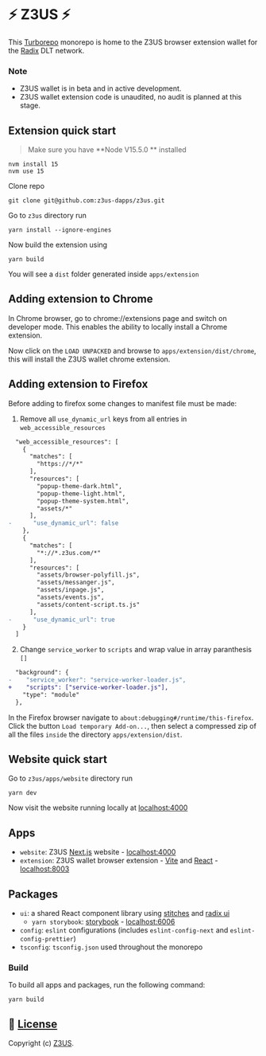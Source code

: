 # ⚡ Z3US ⚡

This [Turborepo](https://turborepo.org/) monorepo is home to the Z3US browser extension wallet for the [Radix](https://www.radixdlt.com/) DLT network.

### Note

- Z3US wallet is in beta and in active development.
- Z3US wallet extension code is unaudited, no audit is planned at this stage.

## Extension quick start

> Make sure you have **Node V15.5.0 ** installed

```
nvm install 15
nvm use 15
```

Clone repo

```
git clone git@github.com:z3us-dapps/z3us.git
```

Go to `z3us` directory run

```
yarn install --ignore-engines
```

Now build the extension using

```
yarn build
```

You will see a `dist` folder generated inside `apps/extension`

## Adding extension to Chrome

In Chrome browser, go to chrome://extensions page and switch on developer mode. This enables the ability to locally install a Chrome extension.

Now click on the `LOAD UNPACKED` and browse to `apps/extension/dist/chrome`, this will install the Z3US wallet chrome extension.

## Adding extension to Firefox

Before adding to firefox some changes to manifest file must be made:

1. Remove all `use_dynamic_url` keys from all entries in `web_accessible_resources`
```diff
  "web_accessible_resources": [
    {
      "matches": [
        "https://*/*"
      ],
      "resources": [
        "popup-theme-dark.html",
        "popup-theme-light.html",
        "popup-theme-system.html",
        "assets/*"
      ],
-      "use_dynamic_url": false
    },
    {
      "matches": [
        "*://*.z3us.com/*"
      ],
      "resources": [
        "assets/browser-polyfill.js",
        "assets/messanger.js",
        "assets/inpage.js",
        "assets/events.js",
        "assets/content-script.ts.js"
      ],
-      "use_dynamic_url": true
    }
  ]
```

2. Change `service_worker` to `scripts` and wrap value in array paranthesis `[]`
```diff
  "background": {
-    "service_worker": "service-worker-loader.js",
+    "scripts": ["service-worker-loader.js"],
    "type": "module"
  },
```

In the Firefox browser navigate to `about:debugging#/runtime/this-firefox`. Click the button `Load temporary Add-on...`, then select a compressed zip of  all the files `inside` the directory `apps/extension/dist`.

## Website quick start

Go to `z3us/apps/website` directory run

```
yarn dev
```

Now visit the website running locally at [localhost:4000](http://localhost:4000)

## Apps

- `website`: Z3US [Next.js](https://nextjs.org) website - [localhost:4000](http://localhost:4000)
- `extension`: Z3US wallet browser extension - [Vite](https://vitejs.dev/) and [React](https://reactjs.org/) - [localhost:8003](http://localhost:8003)

## Packages

- `ui`: a shared React component library using [stitches](https://stitches.dev) and [radix ui](https://www.radix-ui.com/)
  - `yarn storybook`: [storybook](https://storybook.js.org) - [localhost:6006](http://localhost:6006)
- `config`: `eslint` configurations (includes `eslint-config-next` and `eslint-config-prettier`)
- `tsconfig`: `tsconfig.json` used throughout the monorepo

### Build

To build all apps and packages, run the following command:

```
yarn build
```

## 📜 [License](LICENSE)

Copyright (c) [Z3US](https://github.com/orgs/z3us-dapps/people?query=role%3Aowner).
